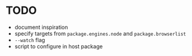 # TODO

- document inspiration
- specify targets from `package.engines.node` and `package.browserlist`
- `--watch` flag
- script to configure in host package
